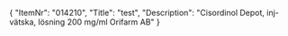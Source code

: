 {
  "ItemNr": "014210",
  "Title": "test",
  "Description": "Cisordinol Depot, inj-vätska, lösning 200 mg/ml Orifarm AB"
}